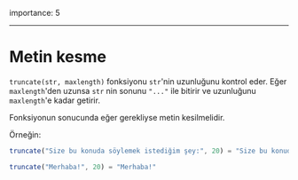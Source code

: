 importance: 5

---

# Metin kesme

`truncate(str, maxlength)` fonksiyonu `str`'nin uzunluğunu kontrol eder. Eğer `maxlength`'den uzunsa `str` nin sonunu `"..."` ile bitirir ve uzunluğunu `maxlength`'e kadar getirir.


Fonksiyonun sonucunda eğer gerekliyse metin kesilmelidir.

Örneğin:

```js
truncate("Size bu konuda söylemek istediğim şey:", 20) = "Size bu konuda sö..."

truncate("Merhaba!", 20) = "Merhaba!"
```
